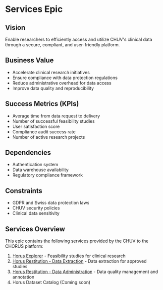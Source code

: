 # Services Epic

## Vision
Enable researchers to efficiently access and utilize CHUV's clinical data through a secure, compliant, and user-friendly platform.

## Business Value
- Accelerate clinical research initiatives
- Ensure compliance with data protection regulations
- Reduce administrative overhead for data access
- Improve data quality and reproducibility

## Success Metrics (KPIs)
- Average time from data request to delivery
- Number of successful feasibility studies
- User satisfaction score
- Compliance audit success rate
- Number of active research projects

## Dependencies
- Authentication system
- Data warehouse availability
- Regulatory compliance framework

## Constraints
- GDPR and Swiss data protection laws
- CHUV security policies
- Clinical data sensitivity

## Services Overview
This epic contains the following services provided by the CHUV to the CHORUS platform:

1. [Horus Explorer](horus-explorer.md) - Feasibility studies for clinical research
2. [Horus Restitution - Data Extraction](horus-restitution-data-extraction.md) - Data extraction for approved studies
3. [Horus Restitution - Data Administration](horus-restitution-admin.md) - Data quality management and annotation
4. Horus Dataset Catalog (Coming soon)

